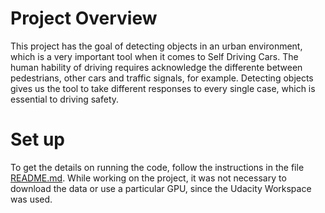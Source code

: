 # Project Overview

This project has the goal of detecting objects in an urban environment, which is a very important tool when it comes to Self Driving Cars. The human hability of driving requires acknowledge the differente between pedestrians, other cars and traffic signals, for example. Detecting objects gives us the tool to take different responses to every single case, which is essential to driving safety. 

# Set up

To get the details on running the code, follow the instructions in the file [README.md](https://github.com/brucefie/sdc-p1-objectdetection/blob/main/README.md). 
While working on the project, it was not necessary to download the data or use a particular GPU, since the Udacity Workspace was used.

# 
